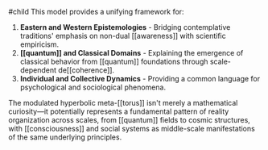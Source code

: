 #child 
This model provides a unifying framework for:

1. **Eastern and Western Epistemologies** - Bridging contemplative traditions' emphasis on non-dual [[awareness]]  with scientific empiricism.
2. **[[quantum]]  and Classical Domains** - Explaining the emergence of classical behavior from [[quantum]]  foundations through scale-dependent de[[coherence]].
3. **Individual and Collective Dynamics** - Providing a common language for psychological and sociological phenomena.

The modulated hyperbolic meta-[[torus]] isn't merely a mathematical curiosity—it potentially represents a fundamental pattern of reality organization across scales, from [[quantum]]  fields to cosmic structures, with [[consciousness]]  and social systems as middle-scale manifestations of the same underlying principles.